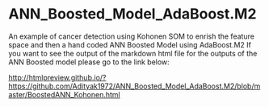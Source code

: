 # ANN_Boosted_Model_AdaBoost.M2
An example of cancer detection using Kohonen SOM to enrish the feature space and then a hand coded ANN Boosted Model using AdaBoost.M2
If you want to see the output of the markdown html file for the outputs of the ANN Boosted model please go to the link below: 

http://htmlpreview.github.io/?https://github.com/Adityak1972/ANN_Boosted_Model_AdaBoost.M2/blob/master/BoostedANN_Kohonen.html

